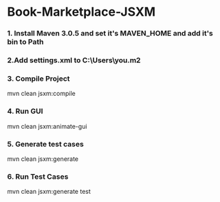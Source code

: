 # Book-Marketplace-JSXM

### 1. Install Maven 3.0.5 and set it's MAVEN_HOME and add it's bin to Path

### 2.Add settings.xml to C:\Users\you\.m2

### 3. Compile Project
mvn clean jsxm:compile

### 4. Run GUI
mvn clean jsxm:animate-gui

### 5. Generate test cases
mvn clean jsxm:generate

### 6. Run Test Cases
mvn clean jsxm:generate test
